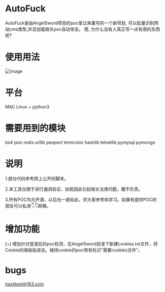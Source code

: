 # AutoFuck
AutoFuck是由AngelSword项目的poc拿过来重写的一个新项目, 可以批量识别网站cms类型,并且加载相关poc自动攻击。
嗯, 为什么没有人真正写一点有用的东西呢?



# 使用用法
![image](./images/angelsword.png)



# 平台
MAC Linux + python3


# 需要用到的模块
bs4
json
redis
urllib
pexpect
termcolor
hashlib
telnetlib
pymysql
pymongo


# 说明
1.部分代码参考网上公开的脚本。

2.本工具仅限于进行漏洞验证，如若因此引起相关法律问题，概不负责。

3.所有POC均为开源，以后也一直如此，供大家参考和学习。如果有提供POC的朋友可以私发👇👇邮箱。

# 增加功能
[+] 增加针对登录后的poc检测，在AngelSword目录下新建cookies.txt文件，将Cookie的值粘贴进去。维持cookie的poc带有标识"需要cookies文件"。

# bugs
hacktext@163.com

